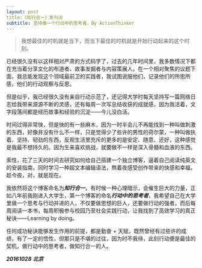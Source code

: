 ```yaml
---
layout: post
title:《知行合一》发刊词
subtitle: 坚持做一个行动中的思考者，By ActionThinker
---
```


>我想最佳的时机就是当下，而当下最佳的时机就是开始行动起来的这个时刻。

已经很久没有以这样相对严肃的方式码字了，过去的几年时间里，我多数情况下都在充当着分享文化的布道者、故事发掘者与内容策展人，在一个相对聚焦的议题下面，我总能发现这个领域最前卫的实践者，我试图说服他们，记录他们的所思所感，他们的行动观察与反思。

但是似乎，我已经很久没有亲自行动示范了，还记得大学时每天坚持写一篇网络日志给我带来源源不断的灵感，还有每周一次写总结收获的成就感，因为我活着，文字段落间都是经历故事和经验的沉淀——今儿没白活。

时间过得非常快，但是快的有一些麻木，因为一时半会儿不再能找到一种叫做刺激的东西，好像并没有什么不一样，只是觉得少了些许的男性的荷尔蒙，一种叫做执着、坚持、韧劲的东西，反观生活里充斥的更多的是安定、随意、还好，这种感觉是我最不想持久的。因为生来喜欢挑战，就要做不一样是深入骨髓和血液的东西。

索性，花了三天的时间去研究如何给自己搭建一个独立博客，逼着自己阅读纯英文的安装指南，同时学习一种超文本编辑语法，熬着夜感受创作带来的快感和幸福，趁今夜，对，就是现在。

我依然将这个博客命名为***知行合一***，有时候一种心理暗示，会催生巨大的力量，正如八年前我刚进入大学生，第一个博客的命名***行动中的思考者***，我希望自己在大学里做一个思考与行动并进的人，不仅要做思想的巨人，还要做行动的强者，而后每周阅读一本书，每周积极参与校园乃至社会实践行动，让我找到了高效学习的真正秘诀——Learning by doing。

任何成功秘诀能够发生作用的前提，都是勤奋 + 天赋，既然曾经有过些许的成绩，有了一定的悟性，但那只是不堪的过往，因为时不我待，此刻行动便是最佳的契机，做行动中的思考者，做知行合一的人。


***20161028***
***北京***


